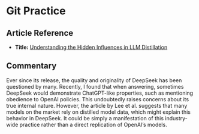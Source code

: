 # Git Practice
## Article Reference
- **Title:** [Understanding the Hidden Influences in LLM Distillation](https://arxiv.org/abs/2501.12619)  
## Commentary 
Ever since its release, the quality and originality of DeepSeek has been questioned by many. Recently, I found that when answering, sometimes DeepSeek would demonstrate ChatGPT-like properties, such as mentioning obedience to OpenAI policies. This undoubtedly raises concerns about its true internal nature.
However, the article by Lee et al. suggests that many models on the market rely on distilled model data, which might explain this behavior in DeepSeek. It could be simply a manifestation of this industry-wide practice rather than a direct replication of OpenAI’s models.
